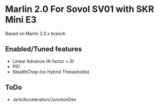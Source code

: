 ﻿# Marlin 2.0 For Sovol SV01 with SKR Mini E3

Based on Marlin 2.0.x branch

## Enabled/Tuned features
- Linear Advance (K-factor = 0)
- PID
- StealthChop (no Hybrid Threasholds)

## ToDo
- Jerk/Acceleration/JunctionDev